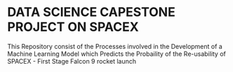 # DATA SCIENCE CAPESTONE PROJECT ON SPACEX 
This Repository consist of the Processes involved in the Development of a Machine Learning Model which Predicts the Probaility of the Re-usability of SPACEX - First Stage Falcon 9 rocket launch    
